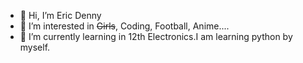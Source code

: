 - 👋 Hi, I’m Eric Denny
- 👀 I’m interested in ~~Girls~~, Coding, Football, Anime....
- 🌱 I’m currently learning in 12th Electronics.I am learning python by myself.
